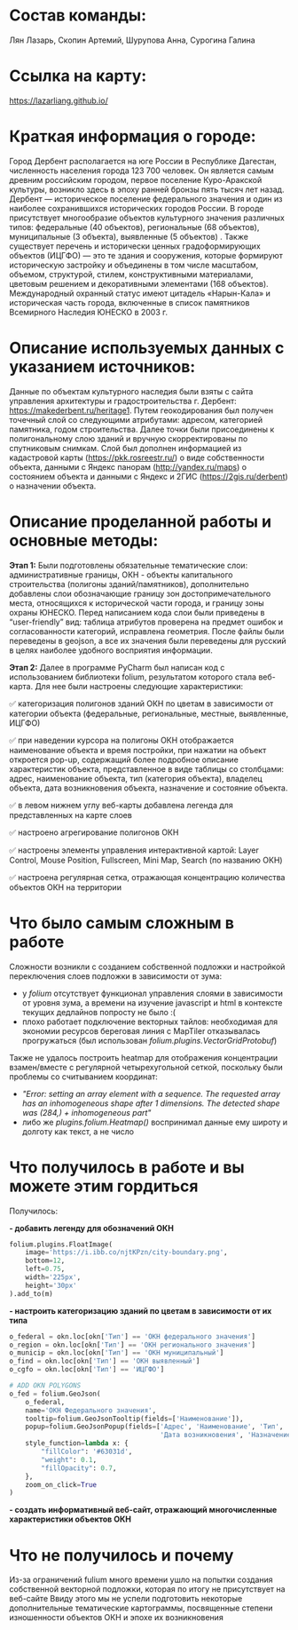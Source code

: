 # Состав команды: 
Лян Лазарь, Скопин Артемий, Шурупова Анна, Сурогина Галина
# Ссылка на карту:
https://lazarliang.github.io/ 
# Краткая информация о городе: 
Город Дербент располагается на юге России в Республике Дагестан, численность населения города 123 700 человек. Он является самым древним российским городом, первое поселение  Куро-Аракской культуры, возникло здесь в эпоху ранней бронзы пять тысяч лет назад. Дербент — историческое поселение федерального значения и один из наиболее сохранившихся исторических городов России.
В городе присутствует многообразие объектов культурного значения различных типов: федеральные (40 объектов), региональные (68 объектов), муниципальные (3 объекта), выявленные (5 объектов) . Также существует перечень и исторически ценных градоформирующих объектов (ИЦГФО) — это те здания и сооружения, которые формируют историческую застройку и объединены в том числе масштабом, объемом, структурой, стилем, конструктивными материалами, цветовым решением и декоративными элементами (168 объектов). Международный охранный статус имеют цитадель «Нарын-Кала» и историческая часть города, включенные в список памятников Всемирного Наследия ЮНЕСКО в 2003 г.
# Описание используемых данных с указанием источников:
Данные по объектам культурного наследия были взяты с сайта управления архитектуры и градостроительства г. Дербент:  https://makederbent.ru/heritage1. Путем геокодирования был получен точечный слой со следующими атрибутами: адресом, категорией памятника, годом строительства. Далее точки были присоединены к полигональному слою зданий и вручную скорректированы по спутниковым снимкам. Слой был дополнен информацией из кадастровой карты (https://pkk.rosreestr.ru/)  о виде собственности объекта, данными с Яндекс панорам (http://yandex.ru/maps) о  состоянием объекта и данными с Яндекс и 2ГИС (https://2gis.ru/derbent) о назначении объекта.
# Описание проделанной работы и основные методы:
**Этап 1:** Были подготовлены обязательные тематические слои: административные границы, ОКН - объекты капитального строительства (полигоны зданий/памятников), дополнительно добавлены слои обозначающие границу зон достопримечательного места, относящихся к исторической части города, и границу зоны охраны ЮНЕСКО.  Перед написанием кода слои были приведены в “user-friendly” вид: таблица атрибутов проверена на предмет ошибок и согласованности категорий, исправлена геометрия. После файлы были переведены в geojson, а все их значения были переведены для русский в целях наиболее удобного восприятия информации. 

**Этап 2:** Далее в программе PyCharm был написан код с использованием библиотеки folium, результатом которого стала веб-карта. Для нее были настроены следующие характеристики:

✅ категоризация полигонов зданий ОКН по цветам в зависимости от категории объекта (федеральные, региональные, местные, выявленные, ИЦГФО)

✅ при наведении курсора на полигоны ОКН отображается наименование объекта и время постройки, при нажатии на объект откроется pop-up, содержащий более подробное описание характеристик объекта, представленное в виде таблицы со столбцами: адрес, наименование объекта, тип (категория объекта), владелец объекта, дата возникновения объекта, назначение и состояние объекта. 

✅ в левом нижнем углу веб-карты добавлена легенда для представленных на карте слоев

✅ настроено агрегирование полигонов ОКН

✅ настроены элементы управления интерактивной картой: Layer Control, Mouse Position, Fullscreen, Mini Map, Search (по названию ОКН)

✅ настроена регулярная сетка, отражающая концентрацию количества объектов ОКН на территории 

# Что было самым сложным в работе
Сложности возникли с созданием собственной подложки и настройкой переключения слоев подложки в зависимости от зума: 
- у *folium* отсутствует функционал управления слоями в зависимости от уровня зума, а времени на изучение javascript и html в контексте текущих дедлайнов попросту не было :(
- плохо работает подключение векторных тайлов: необходимая для экономии ресурсов береговая линия с MapTiler отказывалась прогружаться (был использован *folium.plugins.VectorGridProtobuf*)

Также не удалось построить heatmap для отображения концентрации взамен/вместе с регулярной четырехугольной сеткой, поскольку были проблемы со считыванием координат:
- *"Error: setting an array element with a sequence. The requested array has an inhomogeneous shape after 1 dimensions. The detected shape was (284,) + inhomogeneous part"*
- либо же *plugins.folium.Heatmap()* воспринимал данные ему широту и долготу как текст, а не число

# Что получилось в работе и вы можете этим гордиться
Получилось:

**- добавить легенду для обозначений ОКН**

```python
folium.plugins.FloatImage(
    image='https://i.ibb.co/njtKPzn/city-boundary.png',
    bottom=12,
    left=0.75,
    width='225px',
    height='30px'
).add_to(m) 

```

**- настроить категоризацию зданий по цветам в зависимости от их типа**

```python
o_federal = okn.loc[okn['Тип'] == 'ОКН федерального значения']
o_region = okn.loc[okn['Тип'] == 'ОКН регионального значения']
o_municip = okn.loc[okn['Тип'] == 'ОКН муниципальный']
o_find = okn.loc[okn['Тип'] == 'ОКН выявленный']
o_cgfo = okn.loc[okn['Тип'] == 'ИЦГФО']

# ADD OKN POLYGONS
o_fed = folium.GeoJson(
    o_federal,
    name='ОКН Федерального значения',
    tooltip=folium.GeoJsonTooltip(fields=['Наименование']),
    popup=folium.GeoJsonPopup(fields=['Адрес', 'Наименование', 'Тип', 'Владелец',
                                      'Дата возникновения', 'Назначение', 'Состояние']),
    style_function=lambda x: {
        "fillColor": '#63031d',
        "weight": 0.1,
        "fillOpacity": 0.7,
    },
    zoom_on_click=True
)

```

**- создать информативный веб-сайт, отражающий многочисленные характеристики объектов ОКН**

# Что не получилось и почему
Из-за ограничений fulium много времени ушло на попытки создания собственной векторной подложки, которая по итогу не присутствует на веб-сайте
Ввиду этого мы не успели подготовить некоторые дополнительные тематические картограммы, посвященные степени изношенности объектов ОКН и эпохе их возникновения

